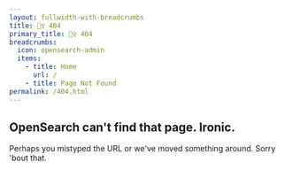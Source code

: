 ```yaml
---
layout: fullwidth-with-breadcrumbs
title: 🙅‍♀️ 404
primary_title: 🙅‍♀️ 404
breadcrumbs:
  icon: opensearch-admin
  items:
    - title: Home
      url: /
    - title: Page Not Found
permalink: /404.html
---
```


## OpenSearch can't find that page. Ironic.

Perhaps you mistyped the URL or we've moved something around. Sorry 'bout that.